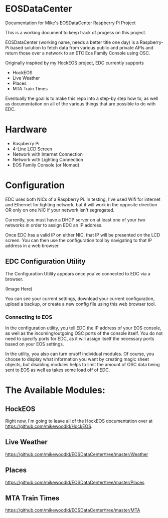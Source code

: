 # EOSDataCenter
Documentation for Mike's EOSDataCenter Raspberry Pi Project

This is a working document to keep track of progess on this project. 

EOSDataCenter (working name, needs a better title one day) is a Raspberry-Pi based solution to fetch data from various public and private APIs and return those over a network to an ETC Eos Family Console using OSC. 

Originally inspired by my HockEOS project, EDC currently supports

- HockEOS
- Live Weather
- Places
- MTA Train Times


Eventually the goal is to make this repo into a step-by step how to, as well as documentation on all of the various things that are possible to do with EDC.

# Hardware
- Raspberry Pi
- 4-Line LCD Screen
- Network with Internet Connection
- Network with Lighting Connection
- EOS Family Console (or Nomad)

# Configuration
EDC uses both NICs of a Raspberry Pi. In testing, I've used Wifi for internet and Ethernet for lighting network, but it will work in the opposite direction OR only on one NIC if your network isn't segregated. 

Currently, you must have a DHCP server on at least one of your two networks in order to assign EDC an IP address. 

Once EDC has a valid IP on either NIC, that IP will be presented on the LCD screen. You can then use the configuration tool by navigating to that IP address in a web browser. 

## EDC Configuration Utility
The Configuration Utility appears once you've connected to EDC via a browser.

(Image Here)

You can see your current settings, download your current configuration, upload a backup, or create a new config file using this web browser tool. 

### Connecting to EOS
In the configuration utility, you tell EDC the IP address of your EOS console, as well as the incoming/outgoing OSC ports of the console itself. You do not need to specify ports for EDC, as it will assign itself the necessary ports based on your EOS settings. 

In the utility, you also can turn on/off individual modules. Of course, you choose to display what information you want by creating magic sheet objects, but disabling modules helps to limit the amount of OSC data being sent to EOS as well as takes some load off of EDC.




# The Available Modules:


## HockEOS

Right now, I'm going to leave all of the HockEOS documentation over at https://github.com/mikewoodld/HockEOS. 

## Live Weather

https://github.com/mikewoodld/EOSDataCenter/tree/master/Weather

## Places

https://github.com/mikewoodld/EOSDataCenter/tree/master/Places

## MTA Train Times

https://github.com/mikewoodld/EOSDataCenter/tree/master/MTA
